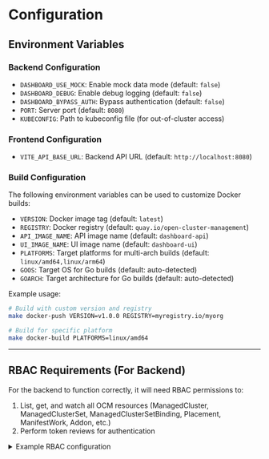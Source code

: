 # Configuration

## Environment Variables

### Backend Configuration

- `DASHBOARD_USE_MOCK`: Enable mock data mode (default: `false`)
- `DASHBOARD_DEBUG`: Enable debug logging (default: `false`)
- `DASHBOARD_BYPASS_AUTH`: Bypass authentication (default: `false`)
- `PORT`: Server port (default: `8080`)
- `KUBECONFIG`: Path to kubeconfig file (for out-of-cluster access)

### Frontend Configuration

- `VITE_API_BASE_URL`: Backend API URL (default: `http://localhost:8080`)

### Build Configuration

The following environment variables can be used to customize Docker builds:

- `VERSION`: Docker image tag (default: `latest`)
- `REGISTRY`: Docker registry (default: `quay.io/open-cluster-management`)
- `API_IMAGE_NAME`: API image name (default: `dashboard-api`)
- `UI_IMAGE_NAME`: UI image name (default: `dashboard-ui`)
- `PLATFORMS`: Target platforms for multi-arch builds (default: `linux/amd64,linux/arm64`)
- `GOOS`: Target OS for Go builds (default: auto-detected)
- `GOARCH`: Target architecture for Go builds (default: auto-detected)

Example usage:
```bash
# Build with custom version and registry
make docker-push VERSION=v1.0.0 REGISTRY=myregistry.io/myorg

# Build for specific platform
make docker-build PLATFORMS=linux/amd64
```

---

## RBAC Requirements (For Backend)

For the backend to function correctly, it will need RBAC permissions to:

1. List, get, and watch all OCM resources (ManagedCluster, ManagedClusterSet, ManagedClusterSetBinding, Placement, ManifestWork, Addon, etc.)
2. Perform token reviews for authentication

<details>
<summary>Example RBAC configuration</summary>

```yaml
apiVersion: v1
kind: ServiceAccount
metadata:
  name: ocm-dashboard
  namespace: ocm-dashboard
---
apiVersion: rbac.authorization.k8s.io/v1
kind: ClusterRole
metadata:
  name: ocm-dashboard-reader
rules:
  - apiGroups: ["cluster.open-cluster-management.io"]
    resources:
      [
        "managedclusters",
        "managedclustersets",
        "managedclustersetbindings",
        "placements",
        "placementdecisions",
        "manifestworks",
        "managedclusteraddons",
      ]
    verbs: ["get", "list", "watch"]
  - apiGroups: ["authentication.k8s.io"]
    resources: ["tokenreviews"]
    verbs: ["create"]
---
apiVersion: rbac.authorization.k8s.io/v1
kind: ClusterRoleBinding
metadata:
  name: ocm-dashboard-reader-binding
subjects:
  - kind: ServiceAccount
    name: ocm-dashboard
    namespace: ocm-dashboard
roleRef:
  kind: ClusterRole
  name: ocm-dashboard-reader
  apiGroup: rbac.authorization.k8s.io
```

</details>
